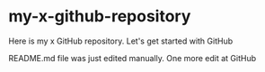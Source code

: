# my-x-github-repository
Here is my x GitHub repository. Let's get started with GitHub

README.md file was just edited manually. One more edit at GitHub

